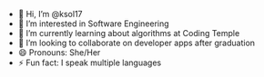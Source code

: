 - 👋 Hi, I’m @ksol17
- 👀 I’m interested in Software Engineering
- 🌱 I’m currently learning about algorithms at Coding Temple
- 💞️ I’m looking to collaborate on developer apps after graduation
- 😄 Pronouns: She/Her
- ⚡ Fun fact: I speak multiple languages

<!---
ksol17/ksol17 is a ✨ special ✨ repository because its `README.md` (this file) appears on your GitHub profile.
You can click the Preview link to take a look at your changes.
--->
